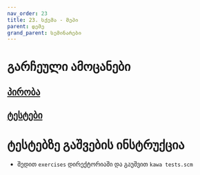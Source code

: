 ```yaml
---
nav_order: 23
title: 23. სქემა - მეპი
parent: დემე
grand_parent: სემინარები
---
```


# გარჩეული ამოცანები

## [პირობა](../../../../exercises/scheme/map/README.md)

## [ტესტები](../../../../exercises/scheme/map/tests.scm)

# ტესტებზე გაშვების ინსტრუქცია

- შედით `exercises` დირექტორიაში და გაუშვით `kawa tests.scm`
